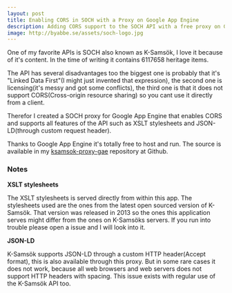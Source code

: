 ```yaml
---
layout: post
title: Enabling CORS in SOCH with a Proxy on Google App Engine
description: Adding CORS support to the SOCH API with a free proxy on Google App Engine
image: http://byabbe.se/assets/soch-logo.jpg
---
```

One of my favorite APIs is SOCH also known as K-Sams&ouml;k, I love it because of it's content. In the time of writing it contains 6117658 heritage items. 

The API has several disadvantages too the biggest one is probably that it's "Linked Data First"(I might just invented that expression), the second one is licensing(it's messy and got some conflicts), the third one is that it does not support CORS(Cross-origin resource sharing) so you cant use it directly from a client.

Therefor I created a SOCH proxy for Google App Engine that enables CORS and supports all features of the API such as XSLT stylesheets and JSON-LD(through custom request header).

Thanks to Google App Engine it's totally free to host and run. The source is available in my [ksamsok-proxy-gae](https://github.com/Abbe98/ksamsok-proxy-gae/) repository at Github.

### Notes
 
 **XSLT stylesheets**

The XSLT stylesheets is served directly from within this app. The stylesheets used are the ones from the latest open sourced version of K-Sams&ouml;k. That version was released in 2013 so the ones this application serves might differ from the ones on K-Sams&ouml;ks servers. If you run into trouble please open a issue and I will look into it.

**JSON-LD**

K-Sams&ouml;k supports JSON-LD through a custom HTTP header(Accept format), this is also available through this proxy. But in some rare cases it does not work, because all web browsers and web servers does not support HTTP headers with spacing. This issue exists with regular use of the K-Sams&ouml;k API too.